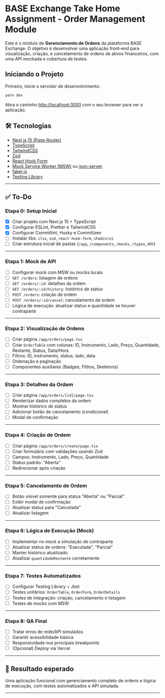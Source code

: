 # BASE Exchange Take Home Assignment - Order Management Module

Este é o módulo de **Gerenciamento de Ordens** da plataforma BASE Exchange. O objetivo é desenvolver uma aplicação front-end para visualização, criação, e cancelamento de ordens de ativos financeiros, com uma API mockada e cobertura de testes.

## Iniciando o Projeto

Primeiro, inicie o servidor de desenvolvimento:

```bash
yarn dev
```

Abra o caminho [http://localhost:3000](http://localhost:3000) com o seu browser para ver a aplicação.

## 🛠️ Tecnologias

- [Next.js 15 (Page Router)](https://nextjs.org/)
- [TypeScript](https://www.typescriptlang.org/)
- [TailwindCSS](https://tailwindcss.com/)
- [Zod](https://zod.dev/)
- [React Hook Form](https://react-hook-form.com/)
- [Mock Service Worker (MSW)](https://mswjs.io/) ou [json-server](https://github.com/typicode/json-server)
- [faker.js](https://fakerjs.dev/)
- [Testing Library](https://testing-library.com/)

---

## ✅ To-Do

### Etapa 0: Setup Inicial

- [x] Criar projeto com Next.js 15 + TypeScript
- [x] Configurar ESLint, Prettier e TailwindCSS
- [x] Configurar Commitlint, Husky e Commitizen
- [ ] Instalar libs: `clsx`, `zod`, `react-hook-form`, `shadcn/ui`
- [ ] Criar estrutura inicial de pastas (`/app`, `/components`, `/mocks`, `/types`, etc)

---

### Etapa 1: Mock de API

- [ ] Configurar mock com MSW ou mocks locais
- [ ] `GET /orders`: listagem de ordens
- [ ] `GET /orders/:id`: detalhes da ordem
- [ ] `GET /orders/:id/history`: histórico de status
- [ ] `POST /orders`: criação de ordem
- [ ] `POST /orders/:id/cancel`: cancelamento de ordem
- [ ] Lógica de execução: atualizar status e quantidade se houver contraparte

---

### Etapa 2: Visualização de Ordens

- [ ] Criar página `/app/orders/page.tsx`
- [ ] Criar `OrderTable` com colunas: ID, Instrumento, Lado, Preço, Quantidade, Restante, Status, Data/Hora
- [ ] Filtros: ID, instrumento, status, lado, data
- [ ] Ordenação e paginação
- [ ] Componentes auxiliares (Badges, Filtros, Skeletons)

---

### Etapa 3: Detalhes da Ordem

- [ ] Criar página `/app/orders/[id]/page.tsx`
- [ ] Renderizar dados completos da ordem
- [ ] Mostrar histórico de status
- [ ] Adicionar botão de cancelamento (condicional)
- [ ] Modal de confirmação

---

### Etapa 4: Criação de Ordem

- [ ] Criar página `/app/orders/create/page.tsx`
- [ ] Criar formulário com validações usando Zod
- [ ] Campos: Instrumento, Lado, Preço, Quantidade
- [ ] Status padrão: "Aberta"
- [ ] Redirecionar após criação

---

### Etapa 5: Cancelamento de Ordem

- [ ] Botão visível somente para status "Aberta" ou "Parcial"
- [ ] Exibir modal de confirmação
- [ ] Atualizar status para "Cancelada"
- [ ] Atualizar listagem

---

### Etapa 6: Lógica de Execução (Mock)

- [ ] Implementar no mock a simulação de contraparte
- [ ] Atualizar status de ordens: "Executada", "Parcial"
- [ ] Manter histórico atualizado
- [ ] Atualizar `quantidadeRestante` corretamente

---

### Etapa 7: Testes Automatizados

- [ ] Configurar Testing Library + Jest
- [ ] Testes unitários: `OrderTable`, `OrderForm`, `OrderDetails`
- [ ] Testes de integração: criação, cancelamento e listagem
- [ ] Testes de mocks com MSW

---

### Etapa 8: QA Final

- [ ] Tratar erros de rede/API simulados
- [ ] Garantir acessibilidade básica
- [ ] Responsividade nos principais breakpoints
- [ ] (Opcional) Deploy via Vercel

---

## 🏁 Resultado esperado

Uma aplicação funcional com gerenciamento completo de ordens e lógica de execução, com testes automatizados e API simulada.

---
